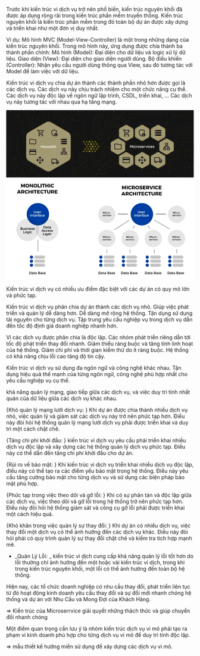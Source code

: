 <!--@Kiến trúc nguyên khối-->

Trước khi kiến trúc vi dịch vụ trở nên phổ biến, kiến trúc nguyên khối đã được áp dụng rộng rãi trong kiến trúc phần mềm truyền thống.
Kiến trúc nguyên khối là kiến trúc phần mềm trong đó toàn bộ dự án được xây dựng và triển khai như một đơn vị duy nhất.

Ví dụ: Mô hình MVC (Model-View-Controller) là một trong những dạng của kiến trúc nguyên khối.
Trong mô hình này, ứng dụng được chia thành ba thành phần chính:
Mô hình (Model): Đại diện cho dữ liệu và logic xử lý dữ liệu.
Giao diện (View): Đại diện cho giao diện người dùng.
Bộ điều khiển (Controller): Nhận yêu cầu người dùng thông qua View, sau đó tương tác với Model để làm việc với dữ liệu.

<!--@Kiến trúc vi dịch vụ-->

Kiến trúc vi dịch vụ chia dự án thành các thành phần nhỏ hơn được gọi là các dịch vụ.
Các dịch vụ này chịu trách nhiệm cho một chức năng cụ thể.
Các dịch vụ này độc lập về ngôn ngữ lập trình, CSDL, triển khai, ...
Các dịch vụ này tương tác với nhau qua hạ tầng mạng.

![Alt text](pictures/ChuyenTu_KienTrucNguyenKhoi_Sang_KienTrucViDichVu.jpg)
![Alt text](pictures/AnhKhacNhau_KienTrucNguyenKhoi_KienTrucViDichVu.png)

<!--@Một số đặc điểm và ưu điểm của kiến trúc vi dịch vụ-->

Kiến trúc vi dịch vụ có nhiều ưu điểm đặc biệt với các dự án có quy mô lớn và phức tạp.

Kiến trúc vi dịch vụ phân chia dự án thành các dịch vụ nhỏ.
Giúp việc phát triển và quản lý dễ dàng hơn.
Dễ dàng mở rộng hệ thống.
Tận dụng sử dụng tài nguyên cho từng  dịch vụ.
Tập trung yêu cầu nghiệp vụ trong dịch vụ dẫn đến tốc độ định giá doanh nghiệp nhanh hơn.

Vì các dịch vụ được phân chia là độc lập.
Các nhóm phát triển riêng dẫn tới tốc độ phát triển thay đổi nhanh.
Giảm thiểu ràng buộc và tăng tính linh hoạt của hệ thống.
Giảm chi phí và thời gian kiểm thử do ít ràng buộc.
Hệ thống có khả năng chịu lỗi cao tăng độ tin cậy.

Kiến trúc vi dịch vụ sử dụng đa ngôn ngữ và công nghệ khác nhau.
Tận dụng hiệu quả thế mạnh của từng ngôn ngữ, công nghệ phù hợp nhất cho yêu cầu nghiệp vụ cụ thể.

<!-- create images of service diagrams in micoservices: python, go, nodejs, java, c# -->
<!--hình các ngôn ngữ nodejs, python, java, ...-->

<!--@Một số nhược điểm và thách thức của kiến trúc vi dịch vụ-->
<!--nhiều thách thức, và việc duy trì sự linh hoạt và tái cấu trúc là quan trọng để đảm bảo sự thành công trong dài hạn.-->

khả năng quản lý mạng,
giao tiếp giữa các dịch vụ,
và việc duy trì tính nhất quán của dữ liệu giữa các dịch vụ khác nhau.

{Khó quản lý mạng lưới dịch vụ: } Khi dự án được chia thành nhiều dịch vụ nhỏ, việc quản lý và giám sát các dịch vụ này trở nên phức tạp hơn. Điều này đòi hỏi hệ thống quản lý mạng lưới dịch vụ phải được triển khai và duy trì một cách chặt chẽ.

{Tăng chi phí khởi đầu: } kiến trúc vi dịch vụ yêu cầu phải triển khai nhiều dịch vụ độc lập và xây dựng các hệ thống quản lý dịch vụ phức tạp. Điều này có thể dẫn đến tăng chi phí khởi đầu cho dự án.

{Rủi ro về bảo mật: } Khi kiến trúc vi dịch vụ triển khai nhiều dịch vụ độc lập, điều này có thể tạo ra các điểm yếu bảo mật trong hệ thống. Điều này yêu cầu tăng cường bảo mật cho từng dịch vụ và sử dụng các biện pháp bảo mật phù hợp.

{Phức tạp trong việc theo dõi và gỡ lỗi: } Khi có sự phân tán và độc lập giữa các dịch vụ, việc theo dõi và gỡ lỗi trong hệ thống trở nên phức tạp hơn. Điều này đòi hỏi hệ thống giám sát và công cụ gỡ lỗi phải được triển khai một cách hiệu quả.

{Khó khăn trong việc quản lý sự thay đổi: } Khi dự án có nhiều dịch vụ, việc thay đổi một dịch vụ có thể ảnh hưởng đến các dịch vụ khác. Điều này đòi hỏi phải có quy trình quản lý sự thay đổi chặt chẽ và kiểm tra tích hợp mạnh mẽ.

- _Quản Lý Lỗi: _ kiến trúc vi dịch cung cấp khả năng quản lý lỗi tốt hơn do lỗi thường chỉ ảnh hưởng đến một hoặc vài kiến trúc vi dịch, trong khi trong kiến trúc nguyên khối, một lỗi có thể ảnh hưởng đến toàn bộ hệ thống.

<!--Vì tương tác với nhau qua giao thức mạng-->
<!--mỗi dịch vụ vi mô sẽ quản lý CSDL riêng dẫn đến sự phức tạp trong việc quản lý tính toàn vẹn dữ liệu.-->
<!--Khả năng transaction (giao dịch) khó khăn-->
<!--việc giám sát và gỡ lỗi các dịch vụ vi mô khó khăn.-->
<!--Và điều này dẫn đến độ phức tạp cao hơn.-->
<!--Bảo mật-->
<!--Chi phí-->
<!--Kĩ thuật công nghệ-->
<!--Đồng bộ ... phân tán-->

<!---->
<!---->
<!---->
<!---->
<!---->
<!---->
<!---->
<!---->
<!---->
<!---->
<!---->

Hiện nay, các tổ chức doanh nghiệp có nhu cầu thay đổi, phát triển liên tục từ đó hoạt động kinh doanh yêu cầu thay đổi và sự đổi mới nhanh chóng hệ thống và dự án với Nhu Cầu và Mong Đợi của Khách Hàng.

<!--Ví dụ-->
<!--Microsoft chuyển từ bán phần mềm đóng gói sang mô hình đăng ký.-->
<!--Amazon từ hiệu sách trực tuyến thành thị trường cho nhà cung cấp khác.-->
<!--Nefifc-->
<!--Baemin-->
<!--hình 1 triệu dịch vụ Amazon và Netflix-->

=> Kiến trúc của Microserrvice giải quyết những thách thức và giúp chuyển đổi nhanh chóng

Một điểm quan trọng cần lưu ý là nhóm kiến ​​trúc dịch vụ vi mô phải tạo ra phạm vi kinh doanh phù hợp cho từng dịch vụ vi mô để duy trì tính độc lập.

<!--Một điều quan trọng cần lưu ý là để tận dụng tối đa kiến ​​trúc dịch vụ vi mô, điều quan trọng đối với nhóm dịch vụ vi mô là phải tạo ra mã nghiệp vụ phù hợp cho từng máy chủ vi mô.-->
<!--Nếu không thực hiện đúng sẽ dẫn đến tình trạng các nhóm phụ thuộc lẫn nhau và điều đó sẽ dẫn đến mất đi lợi thế của kiến ​​trúc dịch vụ vi mô.-->
<!--Và đây là lúc thiết kế Theo nhu cầu xuất hiện. Bối cảnh giới hạn của thiết kế hướng miền là sự thể hiện phạm vi kinh doanh của dịch vụ vi mô.-->

=> mẫu thiết kế hướng miền sử dụng để xây dựng các dịch vụ vi mô.

<!--mỗi dịch vụ vi mô được gán cho một nhóm nhỏ.-->
<!--và các nhóm này được hỗ trợ bởi các chuyên gia tên miền.-->
